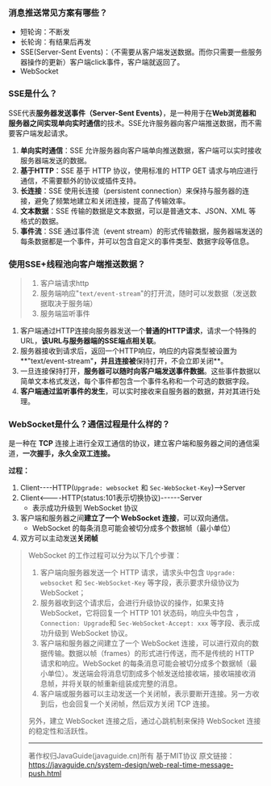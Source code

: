 ### 消息推送常见方案有哪些？

- 短轮询：不断发
- 长轮询：有结果后再发
- SSE(Server-Sent Events)：（不需要从客户端发送数据。而你只需要一些服务器操作的更新）客户端click事件，客户端就返回了。
- WebSocket

### SSE是什么？

SSE代表**服务器发送事件（Server-Sent Events）**，是一种用于在**Web浏览器和服务器之间实现单向实时通信**的技术。SSE允许服务器向客户端推送数据，而不需要客户端发起请求。

1. **单向实时通信**：SSE 允许服务器向客户端单向推送数据，客户端可以实时接收服务器端发送的数据。
2. **基于HTTP**：SSE 基于 HTTP 协议，使用标准的 HTTP GET 请求与响应进行通信，不需要额外的协议或插件支持。
3. **长连接**：SSE 使用长连接（persistent connection）来保持与服务器的连接，避免了频繁地建立和关闭连接，提高了传输效率。
4. **文本数据**：SSE 传输的数据是文本数据，可以是普通文本、JSON、XML 等格式的数据。
5. **事件流**：SSE 通过事件流（event stream）的形式传输数据，服务器端发送的每条数据都是一个事件，并可以包含自定义的事件类型、数据字段等信息。

### 使用SSE+线程池向客户端推送数据？

> 1. 客户端请求http
> 2. 服务端响应"`text/event-stream`"的打开流，随时可以发数据（发送数据取决于服务端）
> 3. 服务端监听事件

1. 客户端通过HTTP连接向服务器发送一个**普通的HTTP请求**，请求一个特殊的URL，**该URL与服务器端的SSE端点相关联**。
2. 服务器接收到请求后，返回一个HTTP响应，响应的内容类型被设置为**"text/event-stream"**，并且连接被**保持打开，不会立即关闭**。
3. 一旦连接保持打开，**服务器可以随时向客户端发送事件数据**。这些事件数据以简单文本格式发送，每个事件都包含一个事件名称和一个可选的数据字段。
4. **客户端通过监听事件的发生**，可以实时接收来自服务器的数据，并对其进行处理。

### WebSocket是什么？通信过程是什么样的？

是一种在 **TCP** 连接上进行全双工通信的协议，建立客户端和服务器之间的通信渠道，**一次握手，永久全双工连接。**

**过程：**

1. Client----HTTP(`Upgrade: websocket` 和 `Sec-WebSocket-Key`)-->Server
2. Client<----HTTP(status:101表示切换协议)------Server
   - 表示成功升级到 WebSocket 协议
3. 客户端和服务器之间**建立了一个 WebSocket 连接**，可以双向通信。
   - WebSocket 的每条消息可能会被切分成多个数据帧（最小单位）
4. 双方可以主动发送**关闭帧**

> WebSocket 的工作过程可以分为以下几个步骤：
>
> 1. 客户端向服务器发送一个 HTTP 请求，请求头中包含 `Upgrade: websocket` 和 `Sec-WebSocket-Key` 等字段，表示要求升级协议为 WebSocket；
> 2. 服务器收到这个请求后，会进行升级协议的操作，如果支持 WebSocket，它将回复一个 HTTP 101 状态码，响应头中包含 ，`Connection: Upgrade`和 `Sec-WebSocket-Accept: xxx` 等字段、表示成功升级到 WebSocket 协议。
> 3. 客户端和服务器之间建立了一个 WebSocket 连接，可以进行双向的数据传输。数据以帧（frames）的形式进行传送，而不是传统的 HTTP 请求和响应。WebSocket 的每条消息可能会被切分成多个数据帧（最小单位）。发送端会将消息切割成多个帧发送给接收端，接收端接收消息帧，并将关联的帧重新组装成完整的消息。
> 4. 客户端或服务器可以主动发送一个关闭帧，表示要断开连接。另一方收到后，也会回复一个关闭帧，然后双方关闭 TCP 连接。
>
> 另外，建立 WebSocket 连接之后，通过心跳机制来保持 WebSocket 连接的稳定性和活跃性。
>
> ------
>
> 著作权归JavaGuide(javaguide.cn)所有 基于MIT协议 原文链接：https://javaguide.cn/system-design/web-real-time-message-push.html
